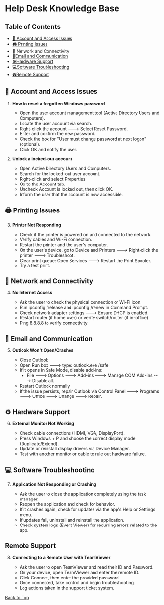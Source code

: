 # Help Desk Knowledge Base

## Table of Contents

- [🔐 Account and Access Issues](#-account-and-access-issues)
- [🖨️ Printing Issues](#-printing-issues)
- [🛜 Network and Connectivity](#-network-and-connectivity)
- [📧Email and Communication](#email-and-communication)
- [⚙️Hardware Support](#hardware-support)
- [💻Software Troubleshooting](#software-troubleshooting)
- [☎️Remote Support](#remote-support)

## 🔐 Account and Access Issues

1. **How to reset a forgotten Windows password**
    - Open the user account management tool (Active Directory Users and Computers).
    - Locate the user account via search.
    - Right-click the account ---> Select Reset Password.
    - Enter and confirm the new password.
    - Check the box for "User must change password at next logon" (optional).
    - Click OK and notify the user.

2. **Unlock a locked-out account**
   - Open Active Directory Users and Computers.
   - Search for the locked-out user account.
   - Right-click and select Properties
   - Go to the Account tab.
   - Uncheck Account is locked out, then click OK.
   - Inform the user that the account is now accessible.

## 🖨️ Printing Issues

3. **Printer Not Responding**
   
   - Check if the printer is powered on and connected to the network.
   - Verify cables and Wi-Fi connection.
   - Restart the printer and the user's computer.
   - On the user's device, go to Device and Printers ---> Right-click the printer ---> Troubleshoot.
   - Clear print queue: Open Services ---> Restart the Print Spooler.
   - Try a test print.
  
## 🛜 Network and Connectivity

4. **No Internet Access**
   
   - Ask the user to check the physical connection or Wi-Fi icon.
   - Run ipconfig /release and ipconfig /renew in Command Prompt.
   - Check network adapter settings ---> Ensure DHCP is enabled.
   - Restart router (if home user) or verify switch/router (if in-office)
   - Ping 8.8.8.8 to verify connectivity
  
## 📧 Email and Communication

5. **Outlook Won't Open/Crashes**
   
   - Close Outlook
   - Open Run box ---> type: outlook.exe /safe
   - If it opens in Safe Mode, disable add-ins:
       - File ---> Options ---> Add-ins ---> Manage COM Add-ins ---> Disable all.
   - Restart Outlook normally.
   - If the issue persists, repair Outlook via Control Panel ---> Programs ---> Office ---> Change ---> Repair.
  
## ⚙️ Hardware Support

6. **External Monitor Not Working**
   
   - Check cable connections (HDMI, VGA, DisplayPort).
   - Press Windows + P and choose the correct display mode (Duplicate/Extend).
   - Update or reinstall display drivers via Device Manager.
   - Test with another monitor or cable to rule out hardware failure.
  
## 💻 Software Troubleshooting

7. **Application Not Responding or Crashing**
   
   - Ask the user to close the application completely using the task manager.
   - Reopen the application and check for behavior.
   - If it crashes again, check for updates via the app's Help or Settings menu.
   - If updates fail, uninstall and reinstall the application.
   - Check system logs (Event Viewer) for recurring errors related to the app.
  
##   Remote Support

8. **Connecting to a Remote User with TeamViewer**
   
   - Ask the user to open TeamViewer and read their ID and Password.
   - On your device, open TeamViewer and enter the remote ID.
   - Click Connect, then enter the provided password.
   - Once connected, take control and begin troubleshooting
   - Log actions taken in the support ticket system.


[Back to Top](#help-desk-knowledge-base)

